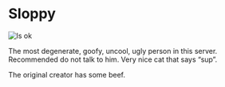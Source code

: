 # Sloppy

![Is ok](https://badgen.net/static/status/ok/green?icon=discord)

The most degenerate, goofy, uncool, ugly person in this server. Recommended do not
talk to him. Very nice cat that says “sup”.

The original creator has some beef.
